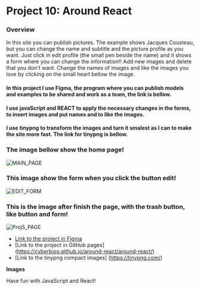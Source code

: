 # Project 10: Around React

### Overview

In this site you can publish pictures. The example shows Jacques Cousteau, but you can change the name and subtitle and the picture profile
as you want. Just click in edit profile (the small pen beside the name) and it shows a form where you can change the information!!
Add new images and delete that you don't want. Change the names of images and like the images you love by clicking on the small heart bellow the image.

#### In this project I use Figma, the program where you can publish models and examples to be shared and work as a team, the link is bellow.

#### I use javaScript and REACT to apply the necessary changes in the forms, to insert images and put names and to like the images.

#### I use tinypng to transform the images and turn it smalest as I can to make the site more fast. The link for tinypng is bellow.

### The image bellow show the home page!

![MAIN_PAGE](https://user-images.githubusercontent.com/15382289/192146692-6ce7f060-589c-43aa-a692-04639b08b3c8.png)

### This image show the form when you click the button edit!

![EDIT_FORM](https://user-images.githubusercontent.com/15382289/192146691-0632bb96-6f71-41eb-b858-3e7cec05756d.png)

### This is the image after finish the page, with the trash button, like button and form!

![Proj5_PAGE](https://user-images.githubusercontent.com/15382289/195345965-87865e00-8063-46fe-b19a-bcb823d7a131.png)

- [Link to the project in Figma](https://www.figma.com/file/SurN1jaeEQIhuZEDMhmWWf/Sprint-4-Around-The-U.S.-desktop-mobile?node-id=0%3A1)
- [Link to the project in GitHub pages] (https://cyberbios.github.io/around-react/around-react/)
- [Link to the tinypng compact images] (https://tinypng.com/)

**Images**

Have fun with JavaScript and React!

